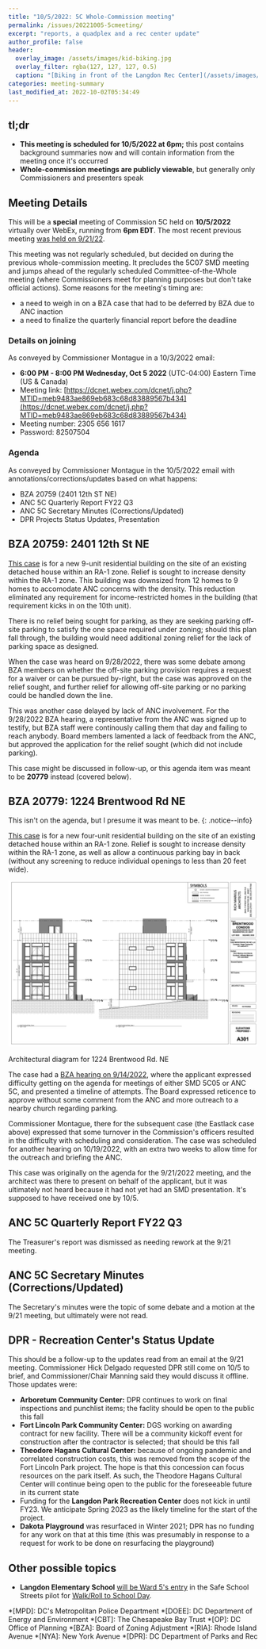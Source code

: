 ```yaml
---
title: "10/5/2022: 5C Whole-Commission meeting"
permalink: /issues/20221005-5cmeeting/
excerpt: "reports, a quadplex and a rec center update"
author_profile: false
header:
  overlay_image: /assets/images/kid-biking.jpg
  overlay_filter: rgba(127, 127, 127, 0.5)
  caption: "[Biking in front of the Langdon Rec Center](/assets/images/kid-biking.jpg)"
categories: meeting-summary
last_modified_at: 2022-10-02T05:34:49
---
```

## tl;dr
- **This meeting is scheduled for 10/5/2022 at 6pm;** this post contains background summaries now and will contain information from the meeting once it's occurred
- **Whole-commission meetings are publicly viewable**, but generally only Commissioners and presenters speak

## Meeting Details
This will be a **special** meeting of Commission 5C held on **10/5/2022** virtually over WebEx, running from **6pm EDT**. The most recent previous meeting [was held on 9/21/22](/issues/20220921-5cmeeting/).

This meeting was not regularly scheduled, but decided on during the previous whole-commission meeting. It precludes the 5C07 SMD meeting and jumps ahead of the regularly scheduled Committee-of-the-Whole meeting (where Commissioners meet for planning purposes but don't take official actions). Some reasons for the meeting's timing are:
- a need to weigh in on a BZA case that had to be deferred by BZA due to ANC inaction
- a need to finalize the quarterly financial report before the deadline

### Details on joining
As conveyed by Commissioner Montague in a 10/3/2022 email:
- **6:00 PM - 8:00 PM Wednesday, Oct 5 2022** (UTC-04:00) Eastern Time (US & Canada) 
- Meeting link: [https://dcnet.webex.com/dcnet/j.php?MTID=meb9483ae869eb683c68d83889567b434](https://dcnet.webex.com/dcnet/j.php?MTID=meb9483ae869eb683c68d83889567b434) 
- Meeting number: 2305 656 1617
- Password: 82507504

### Agenda
As conveyed by Commissioner Montague in the 10/5/2022 email <span class="correction">with annotations/corrections/updates based on what happens</span>:
- BZA 20759 (2401 12th ST NE)
- ANC 5C Quarterly Report FY22 Q3
- ANC 5C Secretary Minutes (Corrections/Updated)
- DPR Projects Status Updates, Presentation

## BZA 20759: 2401 12th St NE
[This case](https://app.dcoz.dc.gov/CaseReport/CaseReportPage.aspx?case_id=20759) is for a new 9-unit residential building on the site of an existing detached house within an RA-1 zone. Relief is sought to increase density within the RA-1 zone. This building was downsized from 12 homes to 9 homes to accomodate ANC concerns with the density. This reduction eliminated any requirement for income-restricted homes in the building (that requirement kicks in on the 10th unit).

There is no relief being sought for parking, as they are seeking parking off-site parking to satisfy the one space required under zoning; should this plan fall through, the building would need additional zoning relief for the lack of parking space as designed. 

When the case was heard on 9/28/2022, there was some debate among BZA members on whether the off-site parking provision requires a request for a waiver or can be pursued by-right, but the case was approved on the relief sought, and further relief for allowing off-site parking or no parking could be handled down the line.

This was another case delayed by lack of ANC involvement. For the 9/28/2022 BZA hearing, a representative from the ANC was signed up to testify, but BZA staff were continously calling them that day and failing to reach anybody. Board members lamented a lack of feedback from the ANC, but approved the application for the relief sought (which did not include parking).

This case might be discussed in follow-up, or this agenda item was meant to be **20779** instead (covered below).

## BZA 20779: 1224 Brentwood Rd NE
This isn't on the agenda, but I presume it was meant to be.
{: .notice--info}

[This case](https://app.dcoz.dc.gov/CaseReport/CaseReportPage.aspx?case_id=20779) is for a new four-unit residential building on the site of an existing detached house within an RA-1 zone. Relief is sought to increase density within the RA-1 zone, as well as allow a continuous parking bay in back (without any screening to reduce individual openings to less than 20 feet wide).

[![1224 Brentwood diagram](/assets/images/1224-brentwood-diagram.png)](/assets/images/1224-brentwood-diagram.png)
<p class="caption">Architectural diagram for 1224 Brentwood Rd. NE</p>

The case had a [BZA hearing on 9/14/2022](https://play.champds.com/dczoning/event/386/s/11418), where the applicant expressed difficulty getting on the agenda for meetings of either SMD 5C05 or ANC 5C, and presented a timeline of attempts. The Board expressed reticence to approve without some comment from the ANC and more outreach to a nearby church regarding parking.

Commissioner Montague, there for the subsequent case (the Eastlack case above) expressed that some turnover in the Commission's officers resulted in the difficulty with scheduling and consideration. The case was scheduled for another hearing on 10/19/2022, with an extra two weeks to allow time for the outreach and briefing the ANC.

This case was originally on the agenda for the 9/21/2022 meeting, and the architect was there to present on behalf of the applicant, but it was ultimately not heard because it had not yet had an SMD presentation. It's supposed to have received one by 10/5.

## ANC 5C Quarterly Report FY22 Q3
The Treasurer's report was dismissed as needing rework at the 9/21 meeting.

## ANC 5C Secretary Minutes (Corrections/Updated)
The Secretary's minutes were the topic of some debate and a motion at the 9/21 meeting, but ultimately were not read.

## DPR - Recreation Center's Status Update
This should be a follow-up to the updates read from an email at the 9/21 meeting. Commissioner Hick Delgado requested DPR still come on 10/5 to brief, and Commissioner/Chair Manning said they would discuss it offline. Those updates were:

- **Arboretum Community Center:** DPR continues to work on final inspections and punchlist items; the faclity should be open to the public this fall
- **Fort Lincoln Park Community Center:** DGS working on awarding contract for new facility. There will be a community kickoff event for construction after the contractor is selected; that should be this fall
- **Theodore Hagans Cultural Center:** because of ongoing pandemic and correlated construction costs, this was removed from the scope of the Fort Lincoln Park project. The hope is that this concession can focus resources on the park itself. As such, the Theodore Hagans Cultural Center will continue being open to the public for the foreseeable future in its current state
- Funding for the **Langdon Park Recreation Center** does not kick in until FY23. We anticipate Spring 2023 as the likely timeline for the start of the project.
- **Dakota Playground** was resurfaced in Winter 2021; DPR has no funding for any work on that at this time (this was presumably in response to a request for work to be done on resurfacing the playground)

## Other possible topics
- **Langdon Elementary School** [will be Ward 5's entry](https://www.anc-5c.com/safe-school-streets-pilot-program-langdon-elementary-school/) in the Safe School Streets pilot for [Walk/Roll to School Day](https://www.walkbiketoschool.org/).

*[MPD]: DC's Metropolitan Police Department
*[DOEE]: DC Department of Energy and Environment
*[CBT]: The Chesapeake Bay Trust
*[OP]: DC Office of Planning
*[BZA]: Board of Zoning Adjustment
*[RIA]: Rhode Island Avenue
*[NYA]: New York Avenue
*[DPR]: DC Department of Parks and Rec